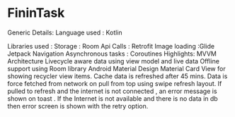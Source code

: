 # FininTask

Generic Details:
Language used : Kotlin

Libraries used :
Storage : Room
Api Calls : Retrofit
Image loading :Glide
Jetpack Navigation
Asynchronous tasks : Coroutines
Highlights:
MVVM Architecture
Livecycle aware data using view model and live data
Offline support using Room library
Android Material Design
Material Card View for showing recycler view items.
Cache data is refreshed after 45 mins.
Data is force fetched from network on pull from top using swipe refresh layout.
If pulled to refresh and the internet is not connected , an error message is shown on toast .
If the Internet is not available and there is no data in db then error screen is shown with the retry option.

